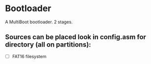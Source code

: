 # Bootloader
A MultiBoot bootloader. 2 stages.
## Sources can be placed look in config.asm for directory (all on partitions):
- [ ] FAT16 filesystem